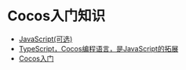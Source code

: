 # Cocos入门知识
+ [JavaScript(可选)](cocos/javascript/JavaScript入门.md)
+ [TypeScript，Cocos编程语言，是JavaScript的拓展](cocos/cocos/Cocos入门.md)
+ [Cocos入门](cocos/cocos/Cocos入门.md)